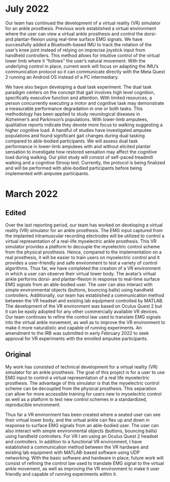 # July 2022

Our team has continued the development of a virtual reality (VR) simulator for an ankle prosthesis. Previous work established a virtual environment where the user can view a virtual ankle prosthesis and control the dorsi- and plantar-flexion using real-time surface EMG signals. We have successfully added a Bluetooth-based IMU to track the rotation of the user’s knee joint instead of relying on imprecise joystick input from handheld controllers. This method allows for intuitive control of the virtual lower limb where it “follows” the user’s natural movement. With the underlying control in place, current work will focus on adapting the IMU’s communication protocol so it can communicate directly with the Meta Quest 2 running an Android OS instead of a PC intermediary.

We have also begun developing a dual task experiment. The dual task paradigm centers on the concept that gait involves high level cognition, specifically executive function and attention. With limited resources, a person concurrently executing a motor and cognitive task may demonstrate a measurable performance degradation in one or both tasks. This methodology has been applied to study neurological diseases in Alzheimer’s and Parkinson’s populations. With lower-limb amputees, qualitative reports indicate they devote more focus to walking suggesting a higher cognitive load. A handful of studies have investigated amputee populations and found significant gait changes during dual tasking compared to able-bodied participants. We will assess dual task performance in lower-limb amputees with and without elicited plantar sensation to investigate how restored sensation may affect the cognitive load during walking. Our pilot study will consist of self-paced treadmill walking and a cognitive Stroop test. Currently, the protocol is being finalized and will be performed with able-bodied participants before being implemented with amputee participants.

# March 2022

## Edited

Over the last reporting period, our team has worked on developing a virtual reality (VR) simulator for an ankle prosthesis. The EMG input captured from the implanted intramuscular recording electrodes will be utilized to control a virtual representation of a real-life myoelectric ankle prosthesis. This VR simulator provides a platform to decouple the myoelectric control scheme from the physical prosthesis. Hence, compared to the implementation on a real prosthesis, it will be easier to train users on myoelectric control and it provides a user-friendly and safe environment to test a variety of control algorithms. Thus far, we have completed the creation of a VR environment in which a user can observe their virtual lower body. The avatar’s virtual ankle performs dorsi- and plantar-flexion in response to real-time surface EMG signals from an able-bodied user. The user can also interact with simple environmental objects (buttons, bouncing balls) using handheld controllers. Additionally, our team has established a communication method between the VR headset and existing lab equipment controlled by MATLAB. The development of the VR environment was based on Oculus Quest 2 but it can be easily adopted for any other commercially available VR devices. Our team continues to refine the control law used to translate EMG signals into the virtual ankle movement, as well as to improve the VR environment to make it more naturalistic and capable of running experiments. An amendment to the IRB was submitted in early February 2022 to seek approval for VR experiments with the enrolled amputee participants.

## Original

My work has consisted of technical development for a virtual reality (VR) simulator for an ankle prosthesis. The goal of this project is for a user to use EMG input to control a virtual representation of a real life myoelectric prosthesis. The advantage of this simulator is that the myoelectric control scheme can be decoupled from the physical prosthesis. This separation can allow for more accessible training for users new to myoelectric control as well as a platform to test new control schemes in a standardized, reproducible environment.

Thus far a VR environment has been created where a seated user can see their virtual lower body, and the virtual ankle can flex up and down in response to surface EMG signals from an able-bodied user. The user can also interact with simple environmental objects (buttons, bouncing balls) using handheld controllers. For VR I am using an Oculus Quest 2 headset and controllers. In addition to a functional VR environment, I have established a communication method between the VR hardware and existing lab equipment with MATLAB-based software using UDP networking. With the basic software and hardware in place, future work will consist of refining the control law used to translate EMG signal to the virtual ankle movement, as well as improving the VR environment to make it user friendly and capable of running experiments within it.